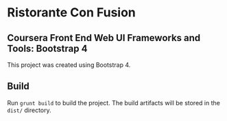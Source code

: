 # Ristorante Con Fusion
## Coursera Front End Web UI Frameworks and Tools: Bootstrap 4

This project was created using Bootstrap 4.

## Build

Run `grunt build` to build the project. The build artifacts will be stored in the `dist/` directory.
